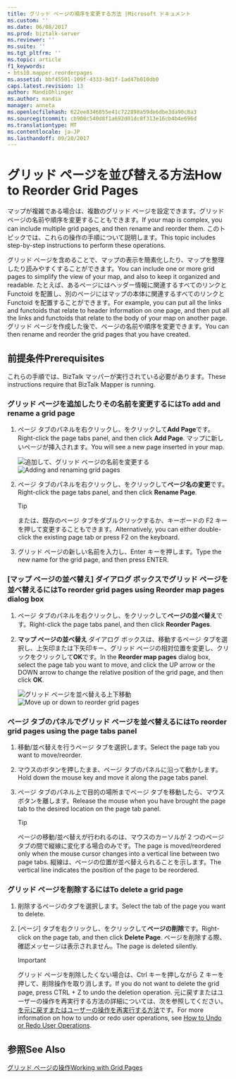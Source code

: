 ```yaml
---
title: グリッド ページの順序を変更する方法 |Microsoft ドキュメント
ms.custom: ''
ms.date: 06/08/2017
ms.prod: biztalk-server
ms.reviewer: ''
ms.suite: ''
ms.tgt_pltfrm: ''
ms.topic: article
f1_keywords:
- bts10.mapper.reorderpages
ms.assetid: bbf45501-109f-4333-8d1f-1ad47b010db0
caps.latest.revision: 13
author: MandiOhlinger
ms.author: mandia
manager: anneta
ms.openlocfilehash: 622ee8346855e41c722898a59de6dbe3da90c8a3
ms.sourcegitcommit: cb908c540d8f1a692d01dc8f313e16cb4b4e696d
ms.translationtype: MT
ms.contentlocale: ja-JP
ms.lasthandoff: 09/20/2017
---
```

# <a name="how-to-reorder-grid-pages"></a><span data-ttu-id="4e897-102">グリッド ページを並び替える方法</span><span class="sxs-lookup"><span data-stu-id="4e897-102">How to Reorder Grid Pages</span></span>
<span data-ttu-id="4e897-103">マップが複雑である場合は、複数のグリッド ページを設定できます。グリッド ページの名前や順序を変更することもできます。</span><span class="sxs-lookup"><span data-stu-id="4e897-103">If your map is complex, you can include multiple grid pages, and then rename and reorder them.</span></span> <span data-ttu-id="4e897-104">このトピックでは、これらの操作の手順について説明します。</span><span class="sxs-lookup"><span data-stu-id="4e897-104">This topic includes step-by-step instructions to perform these operations.</span></span>  
  
 <span data-ttu-id="4e897-105">グリッド ページを含めることで、マップの表示を簡素化したり、マップを整理したり読みやすくすることができます。</span><span class="sxs-lookup"><span data-stu-id="4e897-105">You can include one or more grid pages to simplify the view of your map, and also to keep it organized and readable.</span></span> <span data-ttu-id="4e897-106">たとえば、あるページにはヘッダー情報に関連するすべてのリンクと Functoid を配置し、別のページにはマップの本体に関連するすべてのリンクと Functoid を配置することができます。</span><span class="sxs-lookup"><span data-stu-id="4e897-106">For example, you can put all the links and functoids that relate to header information on one page, and then put all the links and functoids that relate to the body of your map on another page.</span></span> <span data-ttu-id="4e897-107">グリッド ページを作成した後で、ページの名前や順序を変更できます。</span><span class="sxs-lookup"><span data-stu-id="4e897-107">You can then rename and reorder the grid pages that you have created.</span></span>  
  
## <a name="prerequisites"></a><span data-ttu-id="4e897-108">前提条件</span><span class="sxs-lookup"><span data-stu-id="4e897-108">Prerequisites</span></span>  
 <span data-ttu-id="4e897-109">これらの手順では、BizTalk マッパーが実行されている必要があります。</span><span class="sxs-lookup"><span data-stu-id="4e897-109">These instructions require that BizTalk Mapper is running.</span></span>  
  
### <a name="to-add-and-rename-a-grid-page"></a><span data-ttu-id="4e897-110">グリッド ページを追加したりその名前を変更するには</span><span class="sxs-lookup"><span data-stu-id="4e897-110">To add and rename a grid page</span></span>  
  
1.  <span data-ttu-id="4e897-111">ページ タブのパネルを右クリックし、をクリックして**Add Page**です。</span><span class="sxs-lookup"><span data-stu-id="4e897-111">Right-click the page tabs panel, and then click **Add Page**.</span></span> <span data-ttu-id="4e897-112">マップに新しいページが挿入されます。</span><span class="sxs-lookup"><span data-stu-id="4e897-112">You will see a new page inserted in your map.</span></span>  
  
     <span data-ttu-id="4e897-113">![追加して、グリッド ページの名前を変更する](../core/media/adding-and-renaming-grid-page.gif "Adding_and_renaming_grid_page")</span><span class="sxs-lookup"><span data-stu-id="4e897-113">![Adding and renaming grid pages](../core/media/adding-and-renaming-grid-page.gif "Adding_and_renaming_grid_page")</span></span>  
  
2.  <span data-ttu-id="4e897-114">ページ タブのパネルを右クリックし、をクリックして**ページ名の変更**です。</span><span class="sxs-lookup"><span data-stu-id="4e897-114">Right-click the page tabs panel, and then click **Rename Page**.</span></span>  
  
    > [!TIP]
    >  <span data-ttu-id="4e897-115">または、既存のページ タブをダブルクリックするか、キーボードの F2 キーを押して変更することもできます。</span><span class="sxs-lookup"><span data-stu-id="4e897-115">Alternatively, you can either double-click the existing page tab or press F2 on the keyboard.</span></span>  
  
3.  <span data-ttu-id="4e897-116">グリッド ページの新しい名前を入力し、Enter キーを押します。</span><span class="sxs-lookup"><span data-stu-id="4e897-116">Type the new name for the grid page, and then press ENTER.</span></span>  
  
### <a name="to-reorder-grid-pages-using-reorder-map-pages-dialog-box"></a><span data-ttu-id="4e897-117">[マップ ページの並べ替え] ダイアログ ボックスでグリッド ページを並べ替えるには</span><span class="sxs-lookup"><span data-stu-id="4e897-117">To reorder grid pages using Reorder map pages dialog box</span></span>  
  
1.  <span data-ttu-id="4e897-118">ページ タブのパネルを右クリックし、をクリックして**ページの並べ替え**です。</span><span class="sxs-lookup"><span data-stu-id="4e897-118">Right-click the page tabs panel, and then click **Reorder Pages**.</span></span>  
  
2.  <span data-ttu-id="4e897-119">**マップ ページの並べ替え** ダイアログ ボックスは、移動するページ タブを選択し、上矢印または下矢印キー、グリッド ページの相対位置を変更し、クリックをクリックして**OK**です。</span><span class="sxs-lookup"><span data-stu-id="4e897-119">In the **Reorder map pages** dialog box, select the page tab you want to move, and click the UP arrow or the DOWN arrow to change the relative position of the grid page, and then click **OK**.</span></span>  
  
     <span data-ttu-id="4e897-120">![グリッド ページを並べ替える上下移動](../core/media/reorder-map-pages.gif "Reorder_map_pages")</span><span class="sxs-lookup"><span data-stu-id="4e897-120">![Move up or down to reorder grid pages](../core/media/reorder-map-pages.gif "Reorder_map_pages")</span></span>  
  
### <a name="to-reorder-grid-pages-using-the-page-tabs-panel"></a><span data-ttu-id="4e897-121">ページ タブのパネルでグリッド ページを並べ替えるには</span><span class="sxs-lookup"><span data-stu-id="4e897-121">To reorder grid pages using the page tabs panel</span></span>  
  
1.  <span data-ttu-id="4e897-122">移動/並べ替えを行うページ タブを選択します。</span><span class="sxs-lookup"><span data-stu-id="4e897-122">Select the page tab you want to move/reorder.</span></span>  
  
2.  <span data-ttu-id="4e897-123">マウスのボタンを押したまま、ページ タブのパネルに沿って動かします。</span><span class="sxs-lookup"><span data-stu-id="4e897-123">Hold down the mouse key and move it along the page tabs panel.</span></span>  
  
3.  <span data-ttu-id="4e897-124">ページ タブのパネル上で目的の場所までページ タブを移動したら、マウス ボタンを離します。</span><span class="sxs-lookup"><span data-stu-id="4e897-124">Release the mouse when you have brought the page tab to the desired location on the page tab panel.</span></span>  
  
    > [!TIP]
    >  <span data-ttu-id="4e897-125">ページの移動/並べ替えが行われるのは、マウスのカーソルが 2 つのページ タブの間で縦線に変化する場合のみです。</span><span class="sxs-lookup"><span data-stu-id="4e897-125">The page is moved/reordered only when the mouse cursor changes into a vertical line between two page tabs.</span></span> <span data-ttu-id="4e897-126">縦線は、ページの位置が並べ替えられることを示します。</span><span class="sxs-lookup"><span data-stu-id="4e897-126">The vertical line indicates the position of the page to be reordered.</span></span>  
  
### <a name="to-delete-a-grid-page"></a><span data-ttu-id="4e897-127">グリッド ページを削除するには</span><span class="sxs-lookup"><span data-stu-id="4e897-127">To delete a grid page</span></span>  
  
1.  <span data-ttu-id="4e897-128">削除するページのタブを選択します。</span><span class="sxs-lookup"><span data-stu-id="4e897-128">Select the tab of the page you want to delete.</span></span>  
  
2.  <span data-ttu-id="4e897-129">[ページ] タブを右クリックし、をクリックして**ページの削除**です。</span><span class="sxs-lookup"><span data-stu-id="4e897-129">Right-click on the page tab, and then click **Delete Page**.</span></span> <span data-ttu-id="4e897-130">ページを削除する際、確認メッセージは表示されません。</span><span class="sxs-lookup"><span data-stu-id="4e897-130">The page is deleted silently.</span></span>  
  
    > [!IMPORTANT]
    >  <span data-ttu-id="4e897-131">グリッド ページを削除したくない場合は、Ctrl キーを押しながら Z キーを押して、削除操作を取り消します。</span><span class="sxs-lookup"><span data-stu-id="4e897-131">If you do not want to delete the grid page, press CTRL + Z to undo the deletion operation.</span></span> <span data-ttu-id="4e897-132">元に戻すまたはユーザーの操作を再実行する方法の詳細については、次を参照してください。[を元に戻すまたはユーザーの操作を再実行する方法](../core/how-to-undo-or-redo-user-operations.md)です。</span><span class="sxs-lookup"><span data-stu-id="4e897-132">For more information on how to undo or redo user operations, see [How to Undo or Redo User Operations](../core/how-to-undo-or-redo-user-operations.md).</span></span>  
  
## <a name="see-also"></a><span data-ttu-id="4e897-133">参照</span><span class="sxs-lookup"><span data-stu-id="4e897-133">See Also</span></span>  
 [<span data-ttu-id="4e897-134">グリッド ページの操作</span><span class="sxs-lookup"><span data-stu-id="4e897-134">Working with Grid Pages</span></span>](../core/working-with-grid-pages.md)